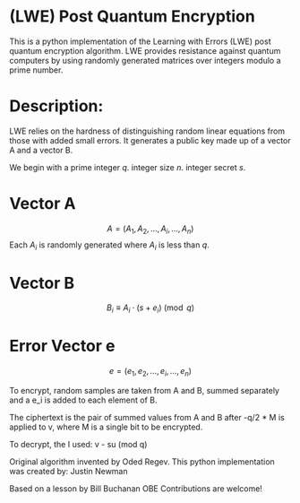 # (LWE) Post Quantum Encryption
This is a python implementation of the Learning with Errors (LWE) post quantum encryption algorithm. 
LWE provides resistance against quantum computers by using randomly generated matrices over integers modulo a prime number.

# Description:

LWE relies on the hardness of distinguishing random linear equations from those with added small errors. 
It generates a public key made up of a vector A and a vector B.

We begin with a prime integer $q$.
integer size $n$.
integer secret $s$.

# Vector A
$$A = (A_1, A_2, \ldots, A_i, \ldots, A_n)$$
Each $A_i$ is randomly generated where $A_i$ is less than $q$.
# Vector B
$$B_i \equiv A_i \cdot (s + e_i) \pmod{q}$$

# Error Vector e
$$e = (e_1, e_2,  \ldots, e_i, \ldots, e_n)$$



To encrypt, random samples are taken from A and B, summed separately and a e_i is added to each element of B. 

The ciphertext is the pair of summed values from A and B after -q/2 * M is applied to v, where M is a single bit to be encrypted.

To decrypt, the I used: v - su (mod q)

Original algorithm invented by Oded Regev.
This python implementation was created by:
Justin Newman

Based on a lesson by Bill Buchanan OBE
Contributions are welcome!


